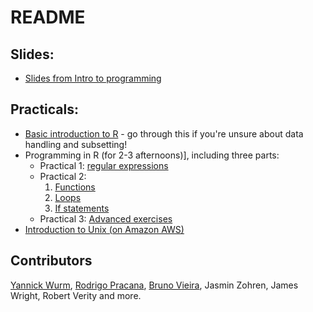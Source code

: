 # README

## Slides:

* [Slides from Intro to programming][1]

## Practicals:

* [Basic introduction to R](./Rbasics.md) - go through this if you're unsure about data handling and subsetting!
* Programming in R (for 2-3 afternoons)], including three parts:
  * Practical 1: [regular expressions](./prac1-regex.md)
  * Practical 2:
    1. [Functions](./prac2-functions_for_if.md#functions)
    2. [Loops](./prac2-functions_for_if.md#loops)
    3. [If statements](./prac2-functions_for_if.md#if-statements)
  * Practical 3: [Advanced exercises](./prac3-extra.md)
* [Introduction to Unix (on Amazon AWS)](./unix.md)


## Contributors

[Yannick Wurm](http://yannick.poulet.org), [Rodrigo Pracana](http://www.sbcs.qmul.ac.uk/staff/rodrigopracana.html), [Bruno Vieira](https://github.com/bmpvieira), Jasmin Zohren, James Wright, Robert Verity and more.


[1]: http://www.slideshare.net/yannickwurm/2015-1117programming-inrkey
